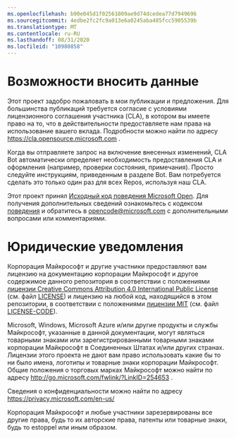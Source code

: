 ```yaml
---
ms.openlocfilehash: b90e045d1f02561009ae9d74dcedea77d7949696
ms.sourcegitcommit: 4edbe2fc2fc9a013e6a0245aba485fcc5905539b
ms.translationtype: MT
ms.contentlocale: ru-RU
ms.lasthandoff: 08/31/2020
ms.locfileid: "10980858"
---
```


# Возможности вносить данные

Этот проект задобро пожаловать в мои публикации и предложения.  Для большинства публикаций требуется согласие с условиями лицензионного соглашения участника (CLA), в котором вы имеете право на то, что в действительности предоставляете нам права на использование вашего вклада. Подробности можно найти по адресу https://cla.opensource.microsoft.com .

Когда вы отправляете запрос на включение внесенных изменений, CLA Bot автоматически определяет необходимость предоставления CLA и оформления (например, проверки состояния, примечания). Просто следуйте инструкциям, приведенным в разделе Bot. Вам потребуется сделать это только один раз для всех Repos, используя наш CLA.

Этот проект принял [Исходный код поведения Microsoft Open](https://opensource.microsoft.com/codeofconduct/).
Для получения дополнительных сведений ознакомьтесь с кодексом [поведения](https://opensource.microsoft.com/codeofconduct/faq/) и обратитесь в [opencode@microsoft.com](mailto:opencode@microsoft.com) с дополнительными вопросами или комментариями.

# Юридические уведомления

Корпорация Майкрософт и другие участники предоставляют вам лицензию на документацию корпорации Майкрософт и другое содержимое данного репозитория в соответствии с положениями [лицензии Creative Commons Attribution 4.0 International Public License](https://creativecommons.org/licenses/by/4.0/legalcode) (см. файл [LICENSE](LICENSE)) и лицензию на любой код, находящийся в этом репозитории, в соответствии с положениями [лицензии MIT](https://opensource.org/licenses/MIT) (см. файл [LICENSE-CODE](LICENSE-CODE)).

Microsoft, Windows, Microsoft Azure и/или другие продукты и службы Майкрософт, указанные в данной документации, могут являться товарными знаками или зарегистрированными товарными знаками корпорации Майкрософт в Соединенных Штатах и/или других странах.
Лицензии этого проекта не дают вам право использовать какие бы то ни было имена, логотипы и товарные знаки корпорации Майкрософт.
Общие положения о торговых марках Майкрософт можно найти по адресу http://go.microsoft.com/fwlink/?LinkID=254653 .

Сведения о конфиденциальности можно найти по адресу https://privacy.microsoft.com/en-us/

Корпорация Майкрософт и любые участники зарезервированы все другие права, будь то их авторские права, патенты или товарные знаки, будь то estoppel или иным образом.
